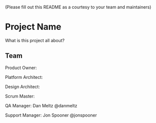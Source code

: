 (Please fill out this README as a courtesy to your team and maintainers)


Project Name
=============
What is this project all about? 



Team
----
Product Owner: 

Platform Architect:

Design Architect:

Scrum Master:

QA Manager: Dan Meltz @danmeltz

Support Manager: Jon Spooner @jonspooner

